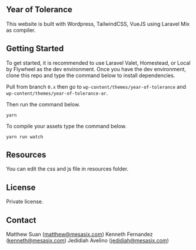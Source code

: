 ## Year of Tolerance

This website is built with Wordpress, TailwindCSS, VueJS using Laravel Mix as compiler. 

## Getting Started

To get started, it is recommended to use Laravel Valet, Homestead, or Local by Flywheel as the dev environment. Once you have the dev environment, clone this repo and type the command below to install dependencies.

Pull from branch `0.x` then go to `wp-content/themes/year-of-tolerance` and `wp-content/themes/year-of-tolerance-ar`.

Then run the command below.

```
yarn 
```

To compile your assets type the command below.

```
yarn run watch
```

## Resources

You can edit the css and js file in resources folder.

## License

Private license.

## Contact
Matthew Suan (matthew@mesasix.com)
Kenneth Fernandez (kenneth@mesasix.com)
Jedidiah Avelino (jedidiah@mesasix.com)